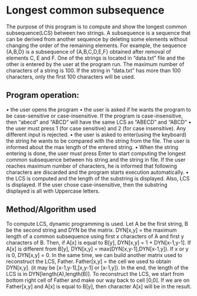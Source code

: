 # Longest common subsequence

The purpose of this program is to compute and show the longest common subsequence(LCS) between two strings. A subsequence is a sequence that can be derived from another sequence by deleting some elements without changing the order of the remaining elements. For example, the sequence {A,B,D} is a subsequence of {A,B,C,D,E,F} obtained after removal of elements C, E and F.
	One of the strings is located in “data.txt” file and the other is entered by the user at the program run. The maximum number of characters of a string is 100. If the string in “data.txt” has more than 100 characters, only the first 100 characters will be used.

## Program operation:
•	the user opens the program
•	the user is asked if he wants the program to be case-sensitive or case-insensitive. If the program is case-insensitive, then “abecd” and “ABCD” will have the same LCS as “ABECD” and “ABCD”
•	the user must press 1 (for case sensitive) and 2 (for case insensitive). Any different input is rejected.
•	the user is asked to enter(using the keyboard) the string he wants to be compared with the string from the file. The user is informed about the max length of the entered string.
•	When the string entering is done, the user must press Enter to start computing the longest common subsequence between his string and the string in file.
If the user reaches maximum number of characters, he is informed that following characters are discarded and the program starts execution automatically.
•	the LCS  is computed and the length of the substring is displayed. Also, LCS  is displayed. If the user chose case-insensitive, then the substring displayed is all with Uppercase letters.

## Method/Algorithm used
To compute LCS, dynamic programming is used. Let A be the first string, B be the second string and DYN be the matrix.
DYN[x,y] = the maximum length of a common subsequence using first x characters of A and first y characters of B. Then, if A[x] is equal to B[y], DYN[x,y] = 1 + DYN[x-1,y-1]. If A[x] is different from B[y], DYN[x,y] = max(DYN[x,y-1],DYN[x-1,y]). If x or y is 0, DYN[x,y] = 0.
In the same time, we can build another matrix used to reconstruct the LCS, Father.
Father[x,y] = the cell we used to obtain DYN[x,y]. (it may be [x-1,y-1],[x,y-1] or [x-1,y]).
In the end, the length of the LCS is in DYN[length(A),length(B)]. To reconstruct the LCS, we start from bottom right cell of Father and make our way back to cell [0,0]. If we are on Father[x,y] and A[x] is equal to B[y], then character A[x] will be in the result.
